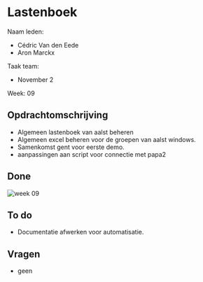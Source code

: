# Lastenboek

Naam leden: 
- Cédric Van den Eede
- Aron Marckx

Taak team:
- November 2

Week: 09

## Opdrachtomschrijving

- Algemeen lastenboek van aalst beheren
- Algemeen excel beheren voor de groepen van aalst windows.
- Samenkomst gent voor eerste demo.
- aanpassingen aan script voor connectie met papa2

## Done

![week 09](https://github.com/HoGentTIN/p3ops-1920-red/blob/November2/Servers/November2/Lastenboek/Screenshots%20lastenboek/week09.png)

## To do

- Documentatie afwerken voor automatisatie.

## Vragen
- geen

